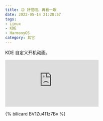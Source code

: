 ```yaml
---
title: 😉 好怪哦，再看一眼
date: 2022-05-14 21:28:57
tags:
- Linux
- KDE
- HarmonyOS
category: 其它
---
```


KDE 自定义开机动画。

<!-- more -->

<iframe src="https://player.bilibili.com/player.html?aid=511538239&bvid=BV1Zu411z7Bv&cid=720242575&page=1" scrolling="no" border="0" frameborder="no" framespacing="0" allowfullscreen="true"> </iframe>

{% bilicard BV1Zu411z7Bv %}